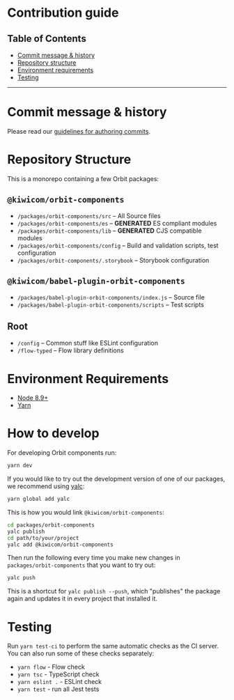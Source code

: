 # Contribution guide

## Table of Contents

- [Commit message & history](#commit-message-history)
- [Repository structure](#repository-structure)
- [Environment requirements](#environment-requirements)
- [Testing](#testing)

---

# Commit message & history

Please read our [guidelines for authoring commits](commits.md).

# Repository Structure

This is a monorepo containing a few Orbit packages:

## `@kiwicom/orbit-components`

- `/packages/orbit-components/src` – All Source files
- `/packages/orbit-components/es` – **GENERATED** ES compliant modules
- `/packages/orbit-components/lib` – **GENERATED** CJS compatible modules
- `/packages/orbit-components/config` – Build and validation scripts, test configuration
- `/packages/orbit-components/.storybook` – Storybook configuration

## `@kiwicom/babel-plugin-orbit-components`

- `/packages/babel-plugin-orbit-components/index.js` – Source file
- `/packages/babel-plugin-orbit-components/scripts` – Test scripts

## Root

- `/config` – Common stuff like ESLint configuration
- `/flow-typed` – Flow library definitions

# Environment Requirements

- [Node 8.9+](https://nodejs.org/en/)
- [Yarn](https://yarnpkg.com/en/)

# How to develop

For developing Orbit components run:

```sh
yarn dev
```

If you would like to try out the development version of one of our packages, we recommend using [yalc](https://github.com/whitecolor/yalc):

```sh
yarn global add yalc
```

This is how you would link `@kiwicom/orbit-components`:

```sh
cd packages/orbit-components
yalc publish
cd path/to/your/project
yalc add @kiwicom/orbit-components
```

Then run the following every time you make new changes in `packages/orbit-components` that you want to try out:

```sh
yalc push
```

This is a shortcut for `yalc publish --push`, which "publishes" the package again and updates it in every project that installed it.

# Testing

Run `yarn test-ci` to perform the same automatic checks as the CI server. You can also run some of these checks separately:

- `yarn flow` - Flow check
- `yarn tsc` - TypeScript check
- `yarn eslint .` - ESLint check
- `yarn test` - run all Jest tests
